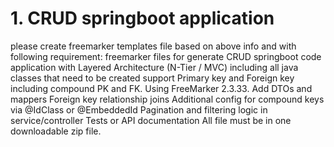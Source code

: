 # 1. CRUD springboot application

please create freemarker templates file based on above info and with following requirement:
freemarker files for generate CRUD springboot code application with Layered Architecture (N-Tier / MVC) including all java classes that need to be created
support Primary key and Foreign key including compound PK and FK. 
Using FreeMarker 2.3.33.
Add DTOs and mappers
Foreign key relationship joins
Additional config for compound keys via @IdClass or @EmbeddedId
Pagination and filtering logic in service/controller
Tests or API documentation
All file must be in one downloadable zip file.


